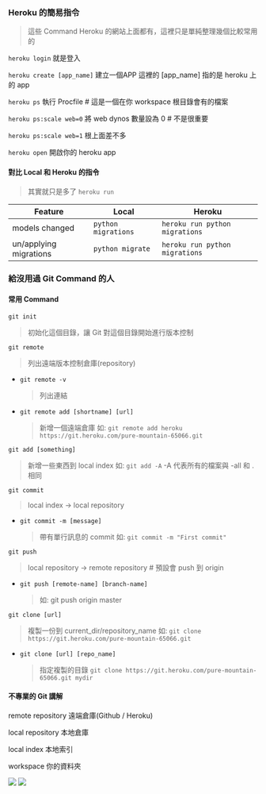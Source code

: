 ### Heroku 的簡易指令

> 這些 Command Heroku 的網站上面都有，這裡只是單純整理幾個比較常用的

`heroku login`  就是登入

`heroku create [app_name]` 建立一個APP 這裡的 \[app_name\] 指的是 heroku 上的 app

`heroku ps` 執行 Procfile # 這是一個在你 workspace 根目錄會有的檔案

`heroku ps:scale web=0` 將 web dynos 數量設為 0 # 不是很重要

`heroku ps:scale web=1` 根上面差不多

`heroku open` 開啟你的 heroku app

#### 對比 Local 和 Heroku 的指令

> 其實就只是多了 `heroku run`

| Feature | Local | Heroku |
|---|---|---|
| models changed | `python migrations` | `heroku run python migrations` | 
| un/applying migrations | `python migrate` | `heroku run python migrations` | 

### 給沒用過 Git Command 的人

#### **常用** Command

`git init`
> 初始化這個目錄，讓 Git 對這個目錄開始進行版本控制

`git remote`
> 列出遠端版本控制倉庫(repository)

*	`git remote -v`	
	> 列出連結

*	`git remote add [shortname] [url]`
	> 新增一個遠端倉庫 如: `git remote add heroku https://git.heroku.com/pure-mountain-65066.git`

`git add [something]`
> 新增一些東西到 local index 如: `git add -A`
> -A 代表所有的檔案與 -all 和 . 相同

`git commit`
> local index -> local repository

*	`git commit -m [message]`
	> 帶有單行訊息的 commit 如: `git commit -m "First commit"`

`git push`
> local repository -> remote repository # 預設會 push 到 origin

*	`git push [remote-name] [branch-name]`
	> 如: git push origin master

`git clone [url]`
> 複製一份到 current_dir/repository_name 如: `git clone https://git.heroku.com/pure-mountain-65066.git`

*	`git clone [url] [repo_name]`
	> 指定複製的目錄 `git clone https://git.heroku.com/pure-mountain-65066.git mydir`

#### 不專業的 Git 講解

remote repository 遠端倉庫(Github / Heroku)

local repository 本地倉庫

local index 本地索引

workspace 你的資料夾

![](https://greenido.files.wordpress.com/2013/07/git-local-remote.png?w=696&h=570)
![](https://i.stack.imgur.com/m4L6s.jpg)